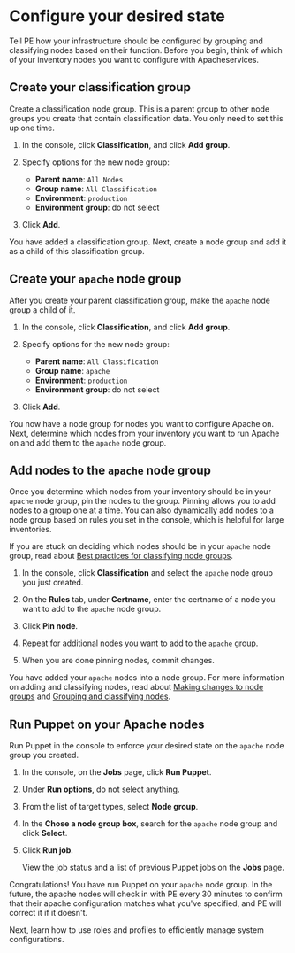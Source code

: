 # Configure your desired state

Tell PE how your infrastructure should be configured by grouping and classifying nodes based on their function. Before you begin, think of which of your inventory nodes you want to configure with Apacheservices.

## Create your classification group

Create a classification node group. This is a parent group to other node groups you create that contain classification data. You only need to set this up one time.

1.  In the console, click **Classification**, and click **Add group**.

2.  Specify options for the new node group:

    -   **Parent name**: `All Nodes`
    -   **Group name**: `All Classification`
    -   **Environment**: `production`
    -   **Environment group**: do not select
3.  Click **Add**.


You have added a classification group. Next, create a node group and add it as a child of this classification group.

## Create your `apache` node group

After you create your parent classification group, make the `apache` node group a child of it.

1.  In the console, click **Classification**, and click **Add group**.

2.  Specify options for the new node group:

    -   **Parent name**: `All Classification`
    -   **Group name**: `apache`
    -   **Environment**: `production`
    -   **Environment group**: do not select
3.  Click **Add**.


You now have a node group for nodes you want to configure Apache on. Next, determine which nodes from your inventory you want to run Apache on and add them to the `apache` node group.

## Add nodes to the `apache` node group

Once you determine which nodes from your inventory should be in your `apache` node group, pin the nodes to the group. Pinning allows you to add nodes to a group one at a time. You can also dynamically add nodes to a node group based on rules you set in the console, which is helpful for large inventories.

If you are stuck on deciding which nodes should be in your `apache` node group, read about [Best practices for classifying node groups](grouping_and_classifying_nodes.md#).

1.  In the console, click **Classification** and select the `apache` node group you just created.

2.  On the **Rules** tab, under **Certname**, enter the certname of a node you want to add to the `apache` node group.

3.  Click **Pin node**.

4.  Repeat for additional nodes you want to add to the `apache` group.

5.  When you are done pinning nodes, commit changes.


You have added your `apache` nodes into a node group. For more information on adding and classifying nodes, read about [Making changes to node groups](making_changes_to_node_groups.md#) and [Grouping and classifying nodes](grouping_and_classifying_nodes.md#).

## Run Puppet on your Apache nodes

Run Puppet in the console to enforce your desired state on the `apache` node group you created.

1.  In the console, on the **Jobs** page, click **Run Puppet**. 

2.  Under **Run options**, do not select anything.

3.  From the list of target types, select **Node group**.

4.  In the **Chose a node group box**, search for the `apache` node group and click **Select**.

5.  Click **Run job**.

    View the job status and a list of previous Puppet jobs on the **Jobs** page.


Congratulations! You have run Puppet on your `apache` node group. In the future, the apache nodes will check in with PE every 30 minutes to confirm that their apache configuration matches what you've specified, and PE will correct it if it doesn't.

Next, learn how to use roles and profiles to efficiently manage system configurations.


